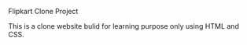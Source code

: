 
Flipkart Clone Project

This is a clone website bulid for learning purpose only using HTML and CSS.
